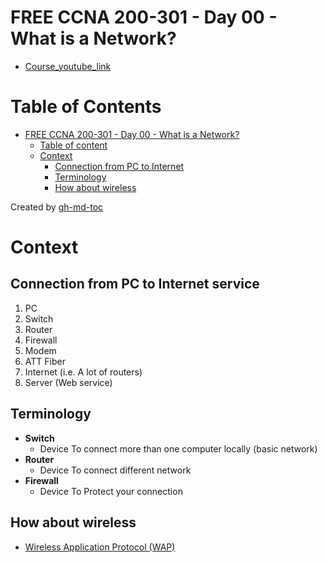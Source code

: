 # FREE CCNA 200-301 - Day 00 - What is a Network?
- [Course_youtube_link](https://www.youtube.com/playlist?list=PLIhvC56v63IJVXv0GJcl9vO5Z6znCVb1P)

Table of Contents
=================

* [FREE CCNA 200-301 - Day 00 - What is a Network?](#free-ccna-200-301---day-00---what-is-a-network)
   * [Table of content](#table-of-content)
   * [Context](#context)
      * [Connection from PC to Internet](#connection-from-pc-to-internet)
      * [Terminology](#terminology)
      * [How about wireless](#how-about-wireless)

Created by [gh-md-toc](https://github.com/ekalinin/github-markdown-toc)

# Context

## Connection from PC to Internet service
1. PC
2. Switch
3. Router
4. Firewall
5. Modem
6. ATT Fiber
7. Internet (i.e. A lot of routers)
8. Server (Web service)

## Terminology
- __Switch__
    - Device To connect more than one computer locally (basic network)
- __Router__
    - Device To connect different network
- __Firewall__
    - Device To Protect your connection

## How about wireless
- [Wireless Application Protocol (WAP)](https://en.wikipedia.org/wiki/Wireless_Application_Protocol)
